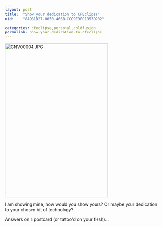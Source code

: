 ```yaml
---
layout: post
title:  "Show your dedication to CFEclipse"
uid:	"8A9B1D27-0050-466B-CCC9E3FC1353D702"

categories: cfeclipse,personal,coldfusion
permalink: show-your-dedication-to-cfeclipse
---
```

<a href="http://www.flickr.com/photos/markdrew/2241223343/" title="CNV00004.JPG by cybersonic, on Flickr"><img src="http://farm3.static.flickr.com/2045/2241223343_6cbb638022.jpg" width="334" height="500" alt="CNV00004.JPG" /></a>

I am showing mine, how would you show yours? Or maybe your dedication to your chosen bit of technology?

Answers on a postcard (or tattoo'd on your flesh)...
